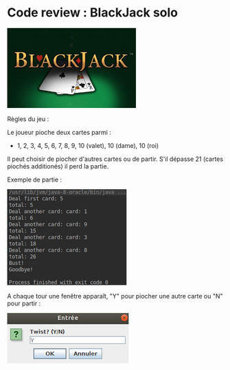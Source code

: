 # Code review : BlackJack solo

<img src="/img/bj.jpg" width="300"/>

Règles du jeu :

Le joueur pioche deux cartes parmi :
* 1, 2, 3, 4, 5, 6, 7, 8, 9, 10 (valet), 10 (dame), 10 (roi)

Il peut choisir de piocher d'autres cartes ou de partir.
S'il dépasse 21 (cartes piochés additionés) il perd la partie.

Exemple de partie :

![c1](/img/c1.png)

A chaque tour une fenêtre apparaît, "Y" pour piocher une autre carte ou "N"  pour partir :  

![e1](/img/e1.png)
